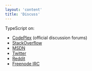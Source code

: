 ```yaml
---
layout: 'content'
title: 'Discuss'
---
```


TypeScript on:

* [CodePlex](http://typescript.codeplex.com/discussions) (official discussion forums)
* [StackOverflow](http://stackoverflow.com/questions/tagged/typescript)
* [MSDN](http://blogs.msdn.com/b/typescript/)
* [Twitter](https://twitter.com/search?q=%23typescript)
* [Reddit](http://www.reddit.com/r/typescriptt)
* [Freenode IRC](irc://irc.freenode.net/#typescript)
